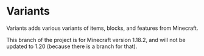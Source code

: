 # Variants
Variants adds various variants of items, blocks, and features from Minecraft.

This branch of the project is for Minecraft version 1.18.2, and will not be updated to 1.20 (because there is a branch for that).